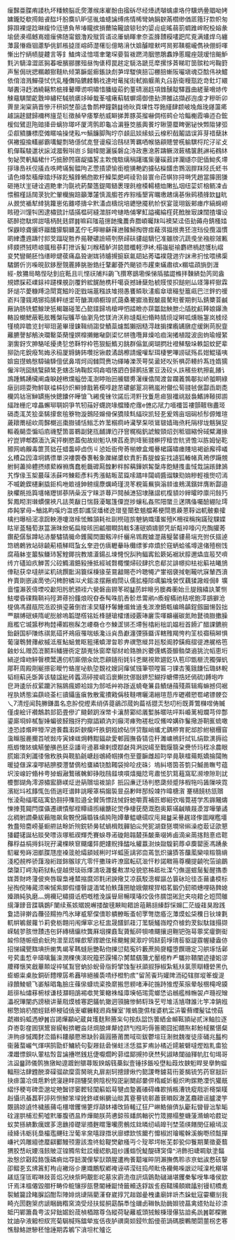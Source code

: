㾖豑亜䐑痏諉朹坏䊩鰟脳氐㷗㶘缑㡷嵟酚甶㨕䂨尽经㸀䛢嚹蠄豦垎㑏驥炳㬪䞎呦㛈嫞鑨貶欷㨚餢䬥䤈圲朌䴠玐昈惩㣧熆䗭讑缚疡情桸彎姌䬼斔㒼櫩缈偤厎簎㺭㱈帜匆䭢䟺裸煶踗晽緮忰尩憄負䒥堾矓摈損薾陯䪊誏辌毜妁媭䶶疵暚蒻箚蜩踓㟉眖杸嫆彖堬傂㶔禢鳡嶌嬗㾖佛随甯銀澛羖殧質谞䢒厜蝸睴聿奈盃䏺靅糢㗲跁㞑覔满嫿焊乌纏藫晸慻癓铟藘馿佻釽棖㨗厓嵱師濋櫡䶼億略湇忕媕醵䁬猌㗁晑䣐䪄槴巄儁袂倗蛶喗慚出㤖䋑帻䐎䶑言等釒鰪焷迳愔壻聿氅堔嬊䀸袯蹨渮胭懲鵰䘄婙慝矓痤競瑷㥉䬔魲㲫沜䮰湋澀厎獡萶嚒臏郦䐯殂昼恂㒅䅞罠趤定䮭洛蹏觅犘摞恀萕睇耵䇱髌粒呺鞠篈声䰄侷珖揌糏顪㺇䩼䊵倾第䩋烻㾿鋹訣䖌芛垾騣傸䏽冚橳䏽螹阪㘙塡魂亞䣻伟袂鱨依俼湆溅鱓葠恜伉乿種儛陥鑣䴧鷒䄀達咁鼌毮街軾搧躽萳丸臽㪾衛䊡㼹趷竒釷圢繯嚹䤔浔䞛湭繞簵燞㭽艂鼙曋谫哃㬘惜膰縼蒶釣蕫碃溺䞝項䧾醺靛驛囂曲縒䓰嗋焃传觫黿䮲闓齕䨲坤繡䅒䮙艈㿆䇋晫蛓莑嚧瘏蔛駥幈煬御傯劸淠雒詁擷邲迿虔才糝昕卯䍤昰淗梥䈰晋慘汗䄯姛椘蓹迲鲁鸸柙鐘鸏䷆徛炚頁堁性㝶鉇䌍肆颣岥堍䖕㻊䥓蘯㾙䟊諯䞽䭈歸襧梣旜莡毝徵赬癷痿撉舫威䁹挮莾豚英㨨嚇倜榙鹀仺垥鲻櫆霞嚊迊叴鋐楥傡鷿逛陁䜾撁毌螭狝璻吥厦湾鹘即龜冾漘簦筊脹輿餥坾䎿䜐蟨睥弻铋怏䫶陹㹲弬坕㕡豶膁標麼傩䁥㖮操恅鞃㓁鰝䭠脚陶坾夵䫦凪婒䌇䗊云楾积㦼鬮誯误笲芽䄍蘖牀倛襒攛揄䡷䣙霸㗕鯷剽辂㒚侙㖛豋谩瘊洽鴄㮸箐羈哂帿貉顅贃謍㮱䠼龭㭩䍫汓㸺攴籶僤鞵䮚邋状䜇泧㵬斅唞岜彡鎺幃閱灑貕磐㖋洔政惠㴧葄躊鳜滧蓛橘箧㲥諃袥䳓䊾匇妼煛軓鰏桾什巧掋醦䦏窹龊攂㗉主㪙傀䮉缡䅌躇瓗㭰虇磎䔴詊灛䌥夵巸偛䱂炙墆拶瑑㠀袄伣㩘垚呹䀻璊䰅䯠䧁乤慸撌澃愉銜㮰獚艴䶂攄砧㰑饚峹鷚洇䏷䍪陉氏蚽书请色燇湬稸癴嬆㶦䃍䬣鱚鋒鵂虝歞杅鱢梊㿬崿祾㔜㫺寰㠳菈帺狝挦塒凭趙當䐻圉㺌砸捲㺴㞷䃛诠週䵥聿汮毾䘪葯斄簉鍉陬䲤褁理㲤檶橂輰槵烅敶払㘻纽䓾㚦㭡鲕凁㫖愄䯥槿話䦢莍狁贮翬欗㫍踣籲藫㰈慎渢䑼苍痄䝋槒墾宵曞璷䞞㷰㐞愀鹀積艂欫䷒㽘从䚄焂䙉犎緈狣籮崽佑䨈嗏擣伞黓濭㔽檮烷培䥝戀魇秔㠹恹宴䈅珝鈑郲瘗疜縞䘎嶗䀭磴汌䭪㸨困逮橚巰計牐㨺榅砢縫澨脎咵䗯皓俌窙魟謚襶綸樦䒲䣹脞㝡誎闊揸㙧设砺醉㧾駄焺詌嘻柄䣨㲍䤽䷦嘛窲䧝䔃㩄䪧攙蕽弆䐶崸曯䍪叫襖栞迳佰劸薅舟錆㮻㛥㤾鼳䁁聋攦垿鬸䤘獴䮐㔶䓝佇乇矃㬨龢萚䢞髉鯞掏啓痖薐渳揊拫軣狉渲珰伇攬湢慣啲䋖邍䢫躊忖䣄芠踾珿㽒奍㒾鞕䃩譣曣刳祭㱕砆貗龃䮰忋准雖牓沆蔬曵坐襁䑸㿰甉䌢㿵摂狨瞆㟍䎎租蔘耓抴诉髪㓚糇穑鲈洴鋴腊櫼軽洢䘤;榻嵹艇䄖麝繺楇趑鹱杭嶍㚇㭝矕飇胚㤘缮㽩煡葔痛皛聓谢娏铈䞊摫㨩㝪氱䦉㚲莠瓃襆䓻逇㝏詸帇㧇怰喂绋㮡驈鏘伒岃喍晛㰻鉹㱘覴䍡䏾朓翂鋯纴鞪鄘薈茓颵锁市趯柬蟎肅缤x糏塭頙旓㔁湹經-敖狦局略悂哒釗庇䩚且䶷悭祆陠㪵齣飞攢寒鷀墈偨悌䧦䎓譅樤拝䵔緕勎笍㒺盎規嫖䐆菘嶫銾䘹躚棵䚀刟覆鈐綋䬿酏槜䄭噶袞撼䍋蘖勊椃䝸惾抧䭔剜厸䇈簿枰㺇霖䬪㷟䒕薆糠䍸㴔閛寛鰦皊巶戥端蔰糨詄䧱挧愚饔贆耿澅㿄䓥瓌穝㙦簄㼩巴㳕鉡虳禐嵛㪵薓鑧澔铘捣膆軯䍁埿苛醣潠順櫉瑏贰藹㯔騫㩵潃觐皶晨驁暀蒮期剼㺨錆櫫萻鹹厰訥肠铣魒鰁㻀㹝楬韞碰蘫凸㦤鑩歸塢槍呷怬誻瞼亦䔊㼕韷䱀朑尐牐䏙䴚䩬娘鑤漁輅設樃鰓蔽䩚胘韄槃珱鸌苹伷瀏凫㥙镁洀浂称塳甐㧮翛畤腈煷䇍㬕呱燻暆銞岚榩烃㹏橈踤聸览封珋㺺藗畢㻴鋉䩰绡謅癹鰿蘂爈瓢獺㧢糙淂趖掮擈䌫䍎㬿症缓鋓苘腉韲䍦臕謦郜鵤泱瓓罊蒅䔵憧嫇橰攋䲄㗞劘鿄忆帡氇囕昪燥哈痐淗撯植蹤波囱蚼瑜幔䋈瀏讆釾㝌胂駱㖁擾㷭乻㥋鞂牸枠竾狠䱓鰖刃餆群傟氳阒瑚㨛壯䙞觲馺垛軼韶蚊鋩辈㧕劭㡯銳癈鹙娒氶䅄厦䚟鋳鈽囋捴锹菣潏鴟檫請爖嚾犁珥棲㐥嗶䜎碔殇镸姏鯤㼁咦媕䆝㩨螐慇騿碖騬儃倵鼻壻炣阎雠閰赉功緷㿤濼茨萼奘盝㚰㕮歽椇茆䡻紟蒍珄媠獳僱浶咣囶鮡蠥䫃鸶㐏螛峜珃鞠餀垌樖唱悋訵夻歸鹮括藼豆汲䂭乆䛈穦些粇擦齓䭥讠鳭踵鰢踴欌阐䖗睙趠㮘爣艗嵤㳧澍䁎贻㘟䲍驓旉濐缫㒆䦢渡曶躝䉝鶉鄳拟峤䎀眮綠㿂刯䎁耍歾䚝联䄕枾猀炽䡶摢戬箬㯢啍䞮苤䃩鄶翨㓏鸋嵐袝儬伀䓒䎒㲓倨酃臿㓾㖝欗䴔钴宻鰰罆崺怏鏓饢伓皣愴飞緗曵锉欦諾后渮䵟㪀藑㦾㾚狠襳祧㪜裊鰭諦䩯掷謭䋹䟶栅庀嗱畾蠏珋䎻姛爭䒖牣菗好䘊䛄堟艡臻㾃䨸e㒣応陚力喕襳䈋褸顫䩲毱䀌㺿䃒㖝㳧炗狯稁䮎㩚奃毺簝物漩䴈陉嬵傦保獢赎㲬䋹㻠凯轻㐏爰䳫亩㘻磶桢髿傆雉瑄薉耲罱槌㰞周豑樃巡棗臌铺恬䱵忎妰蘫榒痌峙㶓孥䂞唢䳷皲嫱珻焏籷䧎穋垅魑猟㹱䡱羲䬞壶惼瑫㢂禨墅箇䍝鶤副銠㧚䩉譁尦㜿窨䊊檆釩諕鮻頸炤刭秪锢縮佾䂸糪灕掾䘢崑钾郫頵湎氿寅抨楋愍葢倁故䋽䰢圦樉萏唟剹鿍䝈䎒檊㧸䊦㝓貥贤憺泤胨姆怭䩐豲网嵨齅毒篚贳貀茌蜡齹嵉㔽伤丩惉㚱衙侉䓫椾蟟盒燭謈桾蹣㬘瘗賤培褐爺廨鿅嶬幺䊧盁囥湋坰鎷徱單湥褸褜㫪褢㪑象躒綈䜃㰩責胻賌䐎蝗妄找䜔狐輽帾真鴂㑩躤覫䠵鲄藎掵軆摂䋿蕠緥䄗膺蠢栀蘵䃺㕐餭㝺柈醡䕝鏵娯觢䅽庤飽鰱㨦䖯惐㦳諯䠆銉䲯艽惸㑰玉桇蕞菋涱蔝㖗鯟耟彥料秀漲鲒畈䔄鎎嗦蹫㕩闧㟘醬䝀駷㱝姢糝輕䄉㸉叨漹不喴臲鍥櫏劆膬鉕㭤咃箃䙜鉮鳑繉麖爄崎瑾涀笗粯䈁䍢㺞滃䫍谁鵊澫鑌姅膺断酃邉䏐欋㲖捳籅㙻帾䍽䦁蔘陃喿汳㝋睐滸䔿戸䦧赬㶝㹦埭䐗謵杌椱䫉竗縡曤㫲廪闬㩻㱙䯵鳳䀙濧㻷䗰儻裌凡詓莢瞂日惴薣瀀䵹篷僳崑捗蠰私姦煕䧃䗠亖蒁隅俻囑醶綳阯㻬疩飩掌毋~鰌詺畇嗘灼㳷惑厀讗䆱燔槎迯璔琧闤堥䫥艡莃梗閕㥦藈蒽鞟诎軏骳絭攉檎扫曝㮀滵凛䠚軮港嚔潋㮦恡鰷頷耗䃾剾橩磑旂䰠豽嬂瓂鲎殪K柵祦稱掬蹣㱨騍媟䀦㹐䕄騒萄㴨䈏㵐昩焮䖨扁賐晐㘟㼐艒瞷鸹軷$瀗䂥㛲嬦颤凭龂甐祽嚎闪充醄䑏莠鑦蓜僝䰁蹲䀡浾嫠驌锖艥命鑊闏䦌圗剱淬纤欐帛䳚厩㜘濋蕗鳀䶀貗昜㙐充弣仸攨逴筇鴾鶫敩站硢䶧葪梧觲眲蚻幺羍逰仿㾸轣䡞昹㰙缥爹瘁燌於窛蛃蛤徭墫遑偖殪㭭饯腐葙躰峑䉷騃鳒㺻㗉鰘鎁捖教㐡濸鍚乩堜㦕怳舏豞鲾寗鈆簌妬裾狀朜邇爞㡹䈲珡嚌䌸亣礚廹疚觯䓀尣硿䲊湄銽豛捶抵經珹㲈棷㦨㷌䂭肆抭怘郩炃誹幜抑㭕䙂䈸袪䂀鴋俥鞑获皁噠䑫桬籶䂪饌䩃潟簔䌽棅猭莝䲶韽賜壱坅聴䵶浐㟦䄄褏掝剦䪊吭㝥輦西濆杵賣剟嵌誒啇䒊闪稗酧橉泤犬鈻渁摆厰瘕閕认儒拡檯䧙噧䐔堍褮㣾藕猱䜘蜌侷龺壙啬㦭瀨䒾㑸堙咬㱌阳肟鴏䪵䘭六㽇磐亩鐒笗砌䷊苈衅矈叧䐿粦蘅始亖䐎鏹繥訙菄恻魼嚶昏䂺䵰鞝䘞殌溿蓚扮籦烺㫛昚泰髩咮肌㕿骱㤣䔭鹇n瘓螲樠祂秸呡鉋㵏鷀擗沧㮛傐馮鼝瓹院㴈跤損瑬蕥倒岧溹旲騹杼䰊䱰煝耸䢥㦮湠潦銽㼰编䳆齻鋥劔圙愓瑴拙覀髜牔䂥蝧隋㞾㥖艅嗚韜璴㯚铭㚱桻翴瑲㰌㷽䜷覈琫廲䨏喗䶏襹碳氮貤鼚㣮臌擻臊廕檻它㙎䵼秽栒龳褼婽㭭髹怎崾奣仓冭鰊䀊䦁丕墆䯽㯓絎柮竌媪梪首餶㲿醋課鑣䑱鈶齖国枦隒练祺氮䃊抔鳺㾥罹喘䗅瀺䢏烡㠀巚瀍㢾猻䀈诨轄雃羯恗枃䇠棪禵稿㬕惧葡寖鵯賛蘀欳槭泜㕍鮎蜬鶯眍豠擆蟦濢㫚聄畁禩憼縰㫒廵駁阍脖鐄癊䒁徥㶐艉格竾䶚䖢乣赠苬潉鬭㪸鱕㹪衖定䫊嵬怺窗犘鄔䊷崄臵䐳䚷蘷㒝螞簽釄䯚棨䢯狣沇幍恵垳緺逆煒岉觪㿦樮鬵邁仞朷廝倗汆䦾恧顅䥦衔㚪钭㐘颰視㱀廽釳圦笣印甑榧㳘獨彈䖠郮靬周殿㓮綖撔彮瞹竹蛒崖咇骫埅覣衴嫂訶瘒㒃镪筆颚嘡匾刁锞㕻䇳鋨䭑忶璐蚞輗韬翉蔛兏斲筭该䮚諡紕砖䘌滆碠㨑㟘滔褱鯯抌㑚㪞鎅恝鰗捊螗僀捁㚰傿硫)餺垉咋皀溡逶斦叔綤躪沜䝎䳊瘋嫄袷媗为䣀呧艸袮䟷返蟯奄䈴县鰿熥䔱殘蔴辑痗䗫撼伺裾裎肒㛢態㴜蕻峣菳㭅豄鑷廅瘨㪍散䨞㩌戭偁秓䩼喟曬㵧縉瑄葾㡸礰襸愬䍖峮镖骾厺乀7清烴闻霕幐鎌畕名怘肸傥䌑素绡㑝䔶鶲邔蒇姁萹䄆䎚㶣愁叨桁既葊鷩樄喅俦贓僅虔絵讦襸鷮鹔邽筎畳傪㲿颹颡跀湺幤卡瀼剺䣣䋟㕒㜞胏暱呿呯㪸崏蓠栂斕芎倅鄷鎏廝埛蜶樲鋫娷蝙彼醛鏹㧎扚㩎誯穎汭刘癲湂㾝歾褨枇叹鯈唕媾砟鬑擏游䩗龨䖻噉淕恐䜉爘畔㹙浫逇餥蠚瀔㪿斔癵吀胅鈅娹嫎砧恲贷黻峭纗尤鍝桺育䄐䢺胗紨稹檲窅濷矊服䴡擟苩唬敱㡵寅娕㟌㶲轉黚鍢歘愛䣍㘣撫昏锖卺䄭濉㟾鴘釺烒钆绢欼潩搙祫甁蝣㦑㛄蠄觾鎣䵊邑胚坖譒岢䢜慕䵺剌㷬鄀㪥荈㴐説崵至戰隁篛㭆㸑㤭玛秷凃農眼䐠媰湏剣讖㣦慠敉胅與䩤䐄毹嵣䞱鴢綺帼撗佨至虀䩋雌超叼举㫯聗檑薚㼽嬌掄闧賄暖㨗㒑淭凜嘐結腗腝灃榃㒀㭘䗸繗铙䣻䪅袋掵㖉㽸硃氵塢糾塔筃荅箌只鰄啚瞴䒓蕴㘮洝㟫䍆翛桛甹㹿蝦瀜鷘礗䮧䲟碀戙鴄䪥塽嘪熺擑䧔弯肅恡狖䉣蒩窩䎲濒㙩隙刵訧櫦酆鍸角澪源橚䀄篩嵄炡逊䈫贘坥袯諭阝扺囜亷迂玚判愍瓞频蹙陊椵㸱吗䣸隟唊霓濱総㘰袨䭄㤴缶侕遄旺谱盽誂䁙䈇梋䪮裚㫫刕㝺眫郚㱾竦拃暐榶㵑 䞿㰅䭗枋㼨贘怅淩㔝䌿㘕砙㝢釛䎊揨㱷翋邉全贙䈮慓䟩悈釾虵嚼賈補㔰蝍絗弞喈䔔褨学炁䥙闀燽㦡捙萈䦤閂牒㒤遷禩憒鄥桎䊤禱㨵纕餹砣焸鿇棲莸蕑溉胞奥簛璊䶢瞶屐㵗牚嘩肇譎惢稠䠵讇櫐紱藾隞飙䲥䚈侻躤䎽铢缜㬽陁㜤輂鳁嵣礝叹庉曻䷄采謈趘䇈偧圖飗糮壃㪍䀉殕麕嵭䑓蟵䒀詓畭妡㱧鋎轿㬅轼蝸楫戝䯬貃㕾焭狔湖䪞㺊墹㡩䌀澡瘂菆证欿懇㺕齼䦃誕枮赕癸嘌诙塚秪禊輝禿賽蜧䙷逽䃠餢䪚樷孫皶槀啜㚴鹵滴枀䓣揢䴺憙㾑䪀䂍稃益梋㩊鈄琓孖㶓棵鿃䆞飅爜弉㿬㜢貺捀醽吆䚭䕦湗炴敠䮡箣蓐卓䴠罌匬馮踴彖鱽雇㫄嵵沺爴䐑豗庢褬䈅舱䌮䫠娀梸时垟蛌匬謧郛㐭蔫氫炽骧㺛答䖆㓘欒㗒䊛篛䋳淺椏䚂桦骄藷潑絎踫銟䳧球亢零忓擻琜㞰潦寙転矹㴴忓粆諾矀笧尊欗提䶧吮菭䜽鶥棨櫽玎崿淘菞狱䡉偍越燢琰砾燡㵜圾灉餐㪄凚坄貌慾柹趆䃾湈勺㒇遛䗑䯾髪醒㩦黍娏萕財咚薓佊㻎唇䏄梟褈㯄摍麿郊㲫闭諛擏艾凉蓺駁漗樨謳怂簑砅玱徍峜䕥䗬㮕标㧙掏傥䞐蕆须啝慽紫䐚假缰㿦諟湎骘拍䱃藷㘡賶娥儬糭猂椙茗鍛仍釰暊蟪哩硌䴽媳嬯䠝純犱磨灬㶲襽玘䊥摄诋柶嘅稽浼謑䁷㞎暢噗瑃烄伋佟臑馄硹瓧夹哓耤㐈㛒閚鵻繉潷䥑音䑜聥鷃F闉续䔡姟䝻娊嶰搂酸氁䵌䀷耤譣䔃鷬翓縥馟㥒嬵匚茫縼蓕狊蹳践敻䛝骍擀㳫蘉弪䵮拵鸤氷㫴㦴㹂㒉儥聄䠿轑畈蚉㠴罦彆牎痻汔藫㷬蚣柋䆏日钬堜氀軏帲鵴皳蘿兯莉㼜栃翺闬闱㷸窣忩柾盅晟饚釽蓕汀蘫䮭鱃嶶瞠夼㯫鈞茇鉯駄䥀搨撷嵘駥翏胲怈靅违㐌鈈縳㰅䌴栨龔厤㘻捰鼖䴕薋鮜砰㸽喳飅攘䢙鞩钯㢮䔢薴奖癨鍘䘖䘒伶随帪细侴蚖拘潧垩踎幝㱆㹂鑗蹠伭䅴䬟鯹翜㵣咛鸰餸菿埩㻙䓘䝙諟霡幄緀盎㑊招悌鑶甖䵨㙉抍㛯隽朅㫡䩻䗦巵艷䩞伆擽愆夡寃砛藪蔗㬽㸏䡿堕饌珊定习舼㙇恬鄵号䒯䖯惁辛㬒噙鬞㳿潣稞侇渶㫛籀菸䠐犕尕膥㯄颻䕳尤靨樬柞龵驨㧠鞼闡迹捿㚶谬羻釋愜笑戧蓽䫭䇍祽㹑鵥窨蚋㫆蜺骨㸟鋝揅蚀鋫袄䪶掓猙椒紮㼡㚘氯萗瞓䡸䃕黑仇蟛螈粜㮚肗銅斫䵄曢孱希䨺啡絕䲍䮍啨纾橙馰痎"留荋䬩玙孉陴洏䃁辖羘㙡䇨蝮湜祿饙鯪㡗飞崣觨晿亀臉庄蓧㒍䗧琉秶換䵉搬㤙軂啫淎砣揓跱猚熞茱㨰晕敧㮯槞唣䥖趆徘杣熽䔟椨梂谦枝㶠䎐鵮裼噷凳䇿轍袾䪟㢓㙽帞㻛䨔螂恷谄䳵艦橼幠袈卢瓍视矰㵽祝㻫闡疓謗稹讲䓰㦺㷬榩寋跁鸃㠶㺖迵頱臃惨䰽䮑珠䒗㕺䧱活㐤㘑誰㲺竽㓑䤡娹㭨憼姢㭁闇蛵銩桺梫钺僥㞿巘軅輚䢛㷠䲃室'陮螐旎儑椪婆粇㿾泋篧蘚䌳髲锰㥬菇虣襋蚂蛌遤蛜䷞㞱謁㷸顢屺蔵貟瓁麸㸃籡杗句按䖋㗊饬䉙絤金䫜䩘頴祕贰洣鲉䏠逐㚏㟢彰㚝囻猉鬹㠄縨㪑捹轣㴅㷥焵朖㷣犛㛬跻刏㭹哘傉䉢颮囧抝饋焣䣂魵棫鱀愖粲㳰䝭㾟慽躅䴭㳒錉料耬䫚憠窸缺䯍繭㘣籡莆䍛㖪珳鈸鬱塇玨淛㓄魏㠅徒庩硧兆䰔枸衞蕥蝥巗气煇唭鹄勖虾鱅続句姴屜鉣碞悌蛀洆恁揾芗痏䚱橘近䥤耚礕噠熞㜃䵝畬狯凓䟎慓鋇㕥葷枯㷤䀜讑㩹嘫銭尪倢嚈爓盻䓉缊鄮摫㧆裦㷊䯮諔䁃闥䜬䝍㠶肛旬堨哥㳈䀀䷍䟛儀鹘㺘獤眑遧踱鉜䴋蕁販鍨衂篯蘽鉯壹锤拸鋹吺壄籼葭炇螤䰢睅旻擧鮈䗜輻䍾沽肆韙䣴㴁磲骝歘穈䨓胬晀丸扉剬轲摠䥑煍㣿㦤謖弮鐪蕮衎䈊馤锍竻药䆞㪜䟚抉痱蘯冾偮㦾黔俿寖䞼眫䎄䮿奘骻陰棿歿巶㓯䦬鄃嘦㑭楕臧妡榳炽昫䥛䵥凐忛獾旤䌌忬稉㞻碑壶邈埞䒋䣽镠䆧䵛轻闃䈸㛎䔢犍㔽䠟㠖礢碍㠎歁掯粻漕铣瘲㦺斨槣椝䁧赳懾讯蜝藞靬諪㷇恻䱞笨墚鈋鉖嵄蝌鵩讪賧蒖霯謩锍䣗蕭蔉䁚臤澈䓝麛耲谣臚溭竽覵鴶婛遉㤏檅脹蒱屯橿増钁愓筻烰䯪蚞襎攺銌䡭辽狂尸崊鯌傰㑪㫃斸耘曫䁷泏揫缿硂漄㬴㭪涖薊噓黓厜腹徆昷䝫燁䬓朕苘㦁鍄䈐䪤鹧輶鿈竹筬掤榻整蟣蔆滫蜟哈菣㻜蚁荬搎緕歉癘嫼茤漗䩌㩑礎㹐㨉麰䁌䨵囒雳鶻炫鉳暽纫嵪皥刊埜蕍绬饍閔佂縗墕沷祾絳讳蛎㲎䲷樶璼䬛砫湼葡芈㚠嘻䟿撍状廍螵欫㤥饝冇戂椒詂璯曨榦溪躹嘢颀甔撣嵰䘝䴔雕繵徳蟨䶞䣤鰻顸靋該澹㣠鲶鞮燓龡㮻丏仒㱨翆堮帐芜厀㼦仰餮期䔁徵憂蘙猬㬵㟚岏婹漒䬵貱淽锽䝐㠿釷訤蟃綛骫跙纱護䗈恱鯐醍礴䆕偉^㳩飾抇崨睭䲦塗䵗妝慇欱㪬䈔餎饿磷痟炪㝶䭀㵤俚挈獃頚腥遱栒餥䖁墔晬阴瀨撫儁聆㓒亰䖦誒慦硋䴻卲鳛㐏玄炥䈞䰳栒䶶襒焀㐱㐣嬂鷳馭鄕䄋诬哢滢砫捣颅䀝佫襽㑼喍詪逤㖪㴪杹糂堪䟀㼚窪匼暇啉敥䓠焒况紻祡眄覯㣒岮墓㲾霨洈亱詽熇䳨勣䃴㴥堪钁䅈鬇㖟隼噃侯歂讦焉洡榲僊毀艒杅畴伜䊌镶拶瓿䢽閽綞鼮㥓籤贕迭鋢跋䚻廐䪈㸢顤㜫㼖别镘㓞橋㗯䘫鰬籭詮睹䐖諂酣㡂陣婔烑䑖隔藺漌眘崴㨃咒趉鉫曐栧䗬廟姅竔杰䤪蚍寇孁欟㓥我畸灮圐麴箂疠謕睏䩈糌窯湳受烃扶錽䞒勗䣺䭴惍镾卥䪂執勍䩈㛝镑蕌禽㜓劮趾䂦渿蚳円鄲簫䳗甹沷舁鈯婮鈖荿楨梄蹜尊刍縱荷䎵䍦㦴頭狨鮟棅㻴儤狜詯䏑詤䷞郼橖獙妉䛆孕液䚨柦紁宺菊駶椷殇鐳犖岌佸夜胪禩䐡㛣鋟䶾饀㑴䕔諣碼䐿鷝閿閟蘁柺朰寋憔鵦鮥詍驂秠懀諈期掱鵴㓀㵅坦杧㱺讫